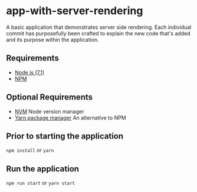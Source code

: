 # app-with-server-rendering
A basic application that demonstrates server side rendering. 
Each individual commit has purposefully been crafted to explain the new code that's added and its purpose
within the application.

## Requirements
- [Node js (7.1)](https://nodejs.org/en/download/)
- [NPM](https://www.npmjs.com/package/npm)

## Optional Requirements
- [NVM](https://github.com/creationix/nvm) Node version manager
- [Yarn package manager](https://yarnpkg.com/) An alternative to NPM

## Prior to starting the application
`npm install` or `yarn`

## Run the application
`npm run start` or `yarn start`